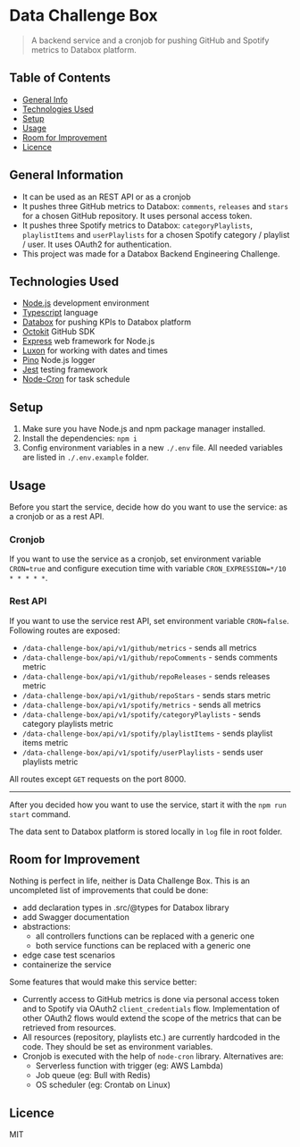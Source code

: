 # Data Challenge Box

> A backend service and a cronjob for pushing GitHub and Spotify metrics to Databox platform.

## Table of Contents

* [General Info](#general-information)
* [Technologies Used](#technologies-used)
* [Setup](#setup)
* [Usage](#usage)
* [Room for Improvement](#room-for-improvement)
* [Licence](#licence)

## General Information

- It can be used as an REST API or as a cronjob
- It pushes three GitHub metrics to Databox: `comments`, `releases` and `stars` for a chosen GitHub repository. It uses
  personal access token.
- It pushes three Spotify metrics to Databox: `categoryPlaylists`, `playlistItems` and `userPlaylists` for a chosen
  Spotify category / playlist / user. It uses OAuth2 for authentication.
- This project was made for a Databox Backend Engineering Challenge.

## Technologies Used

- [Node.js](https://nodejs.org/en/) development environment
- [Typescript](https://www.npmjs.com/package/typescript) language
- [Databox](https://www.npmjs.com/package/databox) for pushing KPIs to Databox platform
- [Octokit](https://www.npmjs.com/package/octokit) GitHub SDK
- [Express](https://www.npmjs.com/package/express) web framework for Node.js
- [Luxon](https://www.npmjs.com/package/luxon) for working with dates and times
- [Pino](https://www.npmjs.com/package/pino) Node.js logger
- [Jest](https://www.npmjs.com/package/jest) testing framework
- [Node-Cron](https://www.npmjs.com/package/node-cron) for task schedule

## Setup

1. Make sure you have Node.js and npm package manager installed.
2. Install the dependencies: `npm i`
3. Config environment variables in a new `./.env` file. All needed variables are listed in `./.env.example`
   folder.

## Usage

Before you start the service, decide how do you want to use the service: as a cronjob or as a rest API.

### Cronjob

If you want to use the service as a cronjob, set environment variable `CRON=true` and configure execution time with
variable `CRON_EXPRESSION=*/10 * * * * *`.

### Rest API

If you want to use the service rest API, set environment variable `CRON=false`. Following routes are exposed:

- `/data-challenge-box/api/v1/github/metrics` - sends all metrics
- `/data-challenge-box/api/v1/github/repoComments` - sends comments metric
- `/data-challenge-box/api/v1/github/repoReleases` - sends releases metric
- `/data-challenge-box/api/v1/github/repoStars` - sends stars metric
- `/data-challenge-box/api/v1/spotify/metrics` - sends all metrics
- `/data-challenge-box/api/v1/spotify/categoryPlaylists` - sends category playlists metric
- `/data-challenge-box/api/v1/spotify/playlistItems` - sends playlist items metric
- `/data-challenge-box/api/v1/spotify/userPlaylists` - sends user playlists metric

All routes except `GET` requests on the port 8000.

---

After you decided how you want to use the service, start it with the `npm run start` command.

The data sent to Databox platform is stored locally in `log` file in root folder.

## Room for Improvement

Nothing is perfect in life, neither is Data Challenge Box. This is an uncompleted list of improvements
that could be done:

- add declaration types in .src/@types for Databox library
- add Swagger documentation
- abstractions:
    - all controllers functions can be replaced with a generic one
    - both service functions can be replaced with a generic one
- edge case test scenarios
- containerize the service

Some features that would make this service better:

- Currently access to GitHub metrics is done via personal access token and to Spotify via OAuth2 `client_credentials`
  flow. Implementation of other OAuth2 flows would extend the scope of the metrics that can be retrieved from resources.
- All resources (repository, playlists etc.) are currently hardcoded in the code. They should be set as environment
  variables.
- Cronjob is executed with the help of `node-cron` library. Alternatives are:
    - Serverless function with trigger (eg: AWS Lambda)
    - Job queue (eg: Bull with Redis)
    - OS scheduler (eg: Crontab on Linux)

## Licence

MIT
